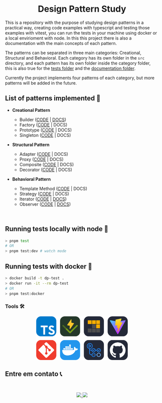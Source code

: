 <h1 align="center"> Design Pattern Study </h1>

This is a repository with the purpose of studying design patterns in a practical way, creating code examples with typescript and testing those examples with vitest, you can run the tests in your machine using docker or a local envirioment with node. In this this project there is also a documentation with the main concepts of each pattern.

The patterns can be separated in three main categories: Creational, Structural and Behavioral. Each category has its own folder in the `src` directory, and each pattern has its own folder inside the category folder, this is also true for the [tests folder](./tests/) and the [documentation folder](./docs/).

Currently the project implements four patterns of each category, but more patterns will be added in the future.

## List of patterns implemented 📜

-   **Creational Pattern**

    -   Builder ([CODE](./src/creational/builder) | [DOCS](./docs/builder.md))
    -   Factory ([CODE](./src/creational/factory) | DOCS)
    -   Prototype ([CODE](./src/creational/prototype) | DOCS)
    -   Singleton ([CODE](./src/creational/singleton) | DOCS)

-   **Structural Pattern**

    -   Adapter ([CODE](./src/structural/adapter) | DOCS)
    -   Proxy ([CODE](./src/structural/proxy) | DOCS)
    -   Composite ([CODE](./src/structural/composite) | DOCS)
    -   Decorator ([CODE](./src/structural/decorator) | DOCS)

-   **Behavioral Pattern**

    -   Template Method ([CODE](./src/behavioral/template-method) | DOCS)
    -   Strategy ([CODE](./src/behavioral/strategy) | DOCS)
    -   Iterator ([CODE](./src/behavioral/iterator) | [DOCS](./docs/iterator.md))
    -   Observer ([CODE](./src/behavioral/observer) | [DOCS](./docs/observer.md))

<br />

## Running tests locally with node 🧪

```bash
> pnpm test
# OR
> pnpm test:dev # watch mode
```

## Running tests with docker 🐳

```bash
> docker build -t dp-test .
> docker run -it --rm dp-test
# OR
> pnpm test:docker
```

### Tools 🛠

<p align="center">
<img src="./assets/tools-grid.svg" width="300px" />
</p>

## Entre em contato 📞

<br>

<p align="center">
<a href="https://www.linkedin.com/in/luis-felipe-vanin-martins-5a5b38215">
<img src="https://img.shields.io/badge/-LinkedIn-black.svg?style=for-the-badge&logo=linkedin&colorB=blue">
</a>
<a href="mailto:luisfvanin2@gmail.com">
<img src="https://img.shields.io/badge/Gmail:%20luisfvanin2@gmail.com-D14836?style=for-the-badge&logo=gmail&logoColor=white">
</a>

